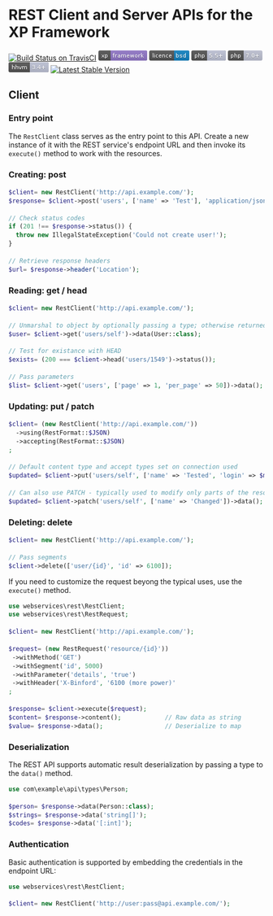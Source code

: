 REST Client and Server APIs for the XP Framework
========================================================================

[![Build Status on TravisCI](https://secure.travis-ci.org/xp-framework/rest.svg)](http://travis-ci.org/xp-framework/rest)
[![XP Framework Module](https://raw.githubusercontent.com/xp-framework/web/master/static/xp-framework-badge.png)](https://github.com/xp-framework/core)
[![BSD Licence](https://raw.githubusercontent.com/xp-framework/web/master/static/licence-bsd.png)](https://github.com/xp-framework/core/blob/master/LICENCE.md)
[![Required PHP 5.5+](https://raw.githubusercontent.com/xp-framework/web/master/static/php-5_5plus.png)](http://php.net/)
[![Supports PHP 7.0+](https://raw.githubusercontent.com/xp-framework/web/master/static/php-7_0plus.png)](http://php.net/)
[![Required HHVM 3.4+](https://raw.githubusercontent.com/xp-framework/web/master/static/hhvm-3_4plus.png)](http://hhvm.com/)
[![Latest Stable Version](https://poser.pugx.org/xp-framework/rest/version.png)](https://packagist.org/packages/xp-framework/rest)

Client
------

### Entry point

The `RestClient` class serves as the entry point to this API. Create a new instance of it with the REST service's endpoint URL and then invoke its `execute()` method to work with the resources.

### Creating: post

```php
$client= new RestClient('http://api.example.com/');
$response= $client->post('users', ['name' => 'Test'], 'application/json');

// Check status codes
if (201 !== $response->status()) {
  throw new IllegalStateException('Could not create user!');
}

// Retrieve response headers
$url= $response->header('Location');
```

### Reading: get / head
```php
$client= new RestClient('http://api.example.com/');

// Unmarshal to object by optionally passing a type; otherwise returned as map
$user= $client->get('users/self')->data(User::class);

// Test for existance with HEAD
$exists= (200 === $client->head('users/1549')->status());

// Pass parameters
$list= $client->get('users', ['page' => 1, 'per_page' => 50])->data();
```

### Updating: put / patch
```php
$client= (new RestClient('http://api.example.com/'))
  ->using(RestFormat::$JSON)
  ->accepting(RestFormat::$JSON)
;

// Default content type and accept types set on connection used
$updated= $client->put('users/self', ['name' => 'Tested', 'login' => $mail])->data();

// Can also use PATCH - typically used to modify only parts of the resoure
$updated= $client->patch('users/self', ['name' => 'Changed'])->data();
```

### Deleting: delete
```php
$client= new RestClient('http://api.example.com/');

// Pass segments
$client->delete(['user/{id}', 'id' => 6100]);
```

If you need to customize the request beyong the typical uses, use the `execute()` method.

```php
use webservices\rest\RestClient;
use webservices\rest\RestRequest;

$client= new RestClient('http://api.example.com/');

$request= (new RestRequest('resource/{id}'))
 ->withMethod('GET')
 ->withSegment('id', 5000)
 ->withParameter('details', 'true')
 ->withHeader('X-Binford', '6100 (more power)'
;

$response= $client->execute($request);
$content= $response->content();            // Raw data as string
$value= $response->data();                 // Deserialize to map
```

### Deserialization

The REST API supports automatic result deserialization by passing a type to the `data()` method.

```php
use com\example\api\types\Person;

$person= $response->data(Person::class);
$strings= $response->data('string[]');
$codes= $response->data('[:int]');
```

### Authentication

Basic authentication is supported by embedding the credentials in the endpoint URL:

```php
use webservices\rest\RestClient;

$client= new RestClient('http://user:pass@api.example.com/');
```
